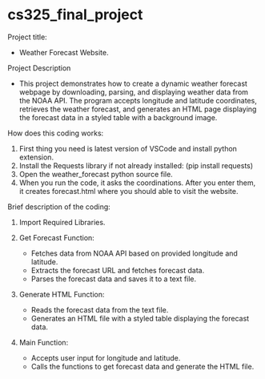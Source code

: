 # cs325_final_project

Project title:
- Weather Forecast Website.

Project Description
- This project demonstrates how to create a dynamic weather forecast webpage by downloading, parsing, and displaying weather data from the NOAA API. The program accepts longitude and latitude coordinates, retrieves the weather forecast, and generates an HTML page displaying the forecast data in a styled table with a background image.

How does this coding works:

1. First thing you need is latest version of VSCode and install python extension.
2. Install the Requests library if not already installed: (pip install requests)
3. Open the weather_forecast python source file.
4. When you run the code, it asks the coordinations. After you enter them, it creates forecast.html where you should able to visit the website.

Brief description of the coding:

1. Import Required Libraries.
2. Get Forecast Function:
	- Fetches data from NOAA API based on provided longitude and latitude.
	- Extracts the forecast URL and fetches forecast data.
	- Parses the forecast data and saves it to a text file.
3. Generate HTML Function:

	- Reads the forecast data from the text file.
	- Generates an HTML file with a styled table displaying the forecast data.
4. Main Function:

	- Accepts user input for longitude and latitude.
	- Calls the functions to get forecast data and generate the HTML file.


